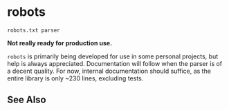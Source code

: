 # robots

`robots.txt parser`

**Not really ready for production use.**

`robots` is primarily being developed for use in some personal projects, but help is always appreciated. Documentation will follow when the parser is of a decent quality. For now, internal documentation should suffice, as the entire library is only ~230 lines, excluding tests.

## See Also
